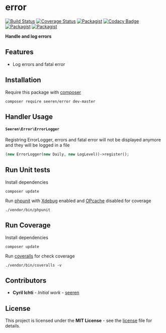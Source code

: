 # error
 [![Build Status](https://travis-ci.org/seeren/error.svg?branch=master)](https://travis-ci.org/seeren/error) [![Coverage Status](https://coveralls.io/repos/github/seeren/error/badge.svg?branch=master)](https://coveralls.io/github/seeren/error?branch=master) [![Packagist](https://img.shields.io/packagist/dt/seeren/error.svg)](https://packagist.org/packages/seeren/error/stats) [![Codacy Badge](https://api.codacy.com/project/badge/Grade/4a0463fb5a084be5bda68e4e36d7c7ac)](https://www.codacy.com/app/seeren/error?utm_source=github.com&amp;utm_medium=referral&amp;utm_content=seeren/error&amp;utm_campaign=Badge_Grade) [![Packagist](https://img.shields.io/packagist/v/seeren/error.svg)](https://packagist.org/packages/seeren/error#) [![Packagist](https://img.shields.io/packagist/l/seeren/log.svg)](LICENSE)

**Handle and log errors**

## Features
* Log errors and fatal error
## Installation
Require this package with [composer](https://getcomposer.org/)
```
composer require seeren/error dev-master
```

## Handler Usage

#### `Seeren\Error\ErrorLogger`
Registring ErrorLogger, errors and fatal error will not be displayed anymore and they will be logged in a file
```php
(new ErrorLogger(new Daily, new LogLevel))->register();
```

## Run Unit tests
Install dependencies
```
composer update
```
Run [phpunit](https://phpunit.de/) with [Xdebug](https://xdebug.org/) enabled and [OPcache](http://php.net/manual/fr/book.opcache.php) disabled for coverage
```
./vendor/bin/phpunit
```
## Run Coverage
Install dependencies
```
composer update
```
Run [coveralls](https://coveralls.io/) for check coverage
```
./vendor/bin/coveralls -v
```

##  Contributors
* **Cyril Ichti** - *Initial work* - [seeren](https://github.com/seeren)

## License
This project is licensed under the **MIT License** - see the [license](LICENSE) file for details.